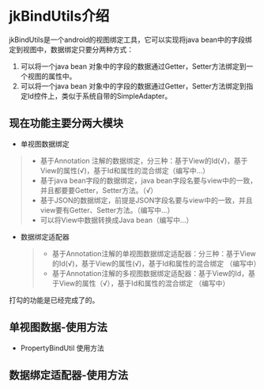 jkBindUtils介绍
=================

jkBindUtils是一个android的视图绑定工具，它可以实现将java bean中的字段绑定到视图中，数据绑定只要分两种方式：
1. 可以将一个java bean 对象中的字段的数据通过Getter，Setter方法绑定到一个视图的属性中。
2. 可以将一个java bean 对象中的字段的数据通过Getter，Setter方法绑定到指定Id控件上，类似于系统自带的SimpleAdapter。

## 现在功能主要分两大模块 ##


*  单视图数据绑定
  > * 基于Annotation 注解的数据绑定，分三种：基于View的Id(√)，基于View的属性(√)，基于Id和属性的混合绑定（编写中...）
  > * 基于java bean字段的数据绑定，java bean字段名要与view中的一致，并且都要要Getter，Setter方法。（√）
  > * 基于JSON的数据绑定，前提是JSON字段名要与view中的一致，并且view要有Getter、Setter方法。（编写中...）
  > * 可以将View中数据转换成Java bean（编写中...）

* 数据绑定适配器
  > *  基于Annotation注解的单视图数据绑定适配器：分三种：基于View的Id(√)，基于View的属性(√)，基于Id和属性的混合绑定 （编写中）
  > * 基于Annotation注解的多视图数据绑定适配器：基于View的Id，基于View的属性（√），基于Id和属性的混合绑定 （编写中）

打勾的功能是已经完成了的。

## 单视图数据-使用方法 ##
* PropertyBindUtil 使用方法








## 数据绑定适配器-使用方法 ##
